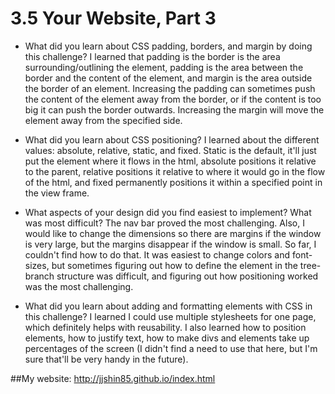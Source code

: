 # 3.5 Your Website, Part 3

- What did you learn about CSS padding, borders, and margin by doing this challenge?
I learned that padding is the border is the area surrounding/outlining the element, padding is the area between the border and the content of the element, and margin is the area outside the border of an element. Increasing the padding can sometimes push the content of the element away from the border, or if the content is too big it can push the border outwards. Increasing the margin will move the element away from the specified side.

- What did you learn about CSS positioning?
I learned about the different values: absolute, relative, static, and fixed. Static is the default, it'll just put the element where it flows in the html, absolute positions it relative to the parent, relative positions it relative to where it would go in the flow of the html, and fixed permanently positions it within a specified point in the view frame.
- What aspects of your design did you find easiest to implement? What was most difficult?
The nav bar proved the most challenging. Also, I would like to change the dimensions so there are margins if the window is very large, but the margins disappear if the window is small. So far, I couldn't find how to do that. It was easiest to change colors and font-sizes, but sometimes figuring out how to define the element in the tree-branch structure was difficult, and figuring out how positioning worked was the most challenging.

- What did you learn about adding and formatting elements with CSS in this challenge?
I learned I could use multiple stylesheets for one page, which definitely helps with reusability. I also learned how to position elements, how to justify text, how to make divs and elements take up percentages of the screen (I didn't find a need to use that here, but I'm sure that'll be very handy in the future).

##My website:
http://jjshin85.github.io/index.html